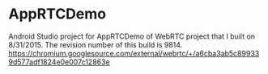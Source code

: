 # AppRTCDemo

Android Studio project for AppRTCDemo of WebRTC project that I built on 8/31/2015. The revision number of this build is 9814.
https://chromium.googlesource.com/external/webrtc/+/a6cba3ab5c899339d577adf1824e0e007c12863e
